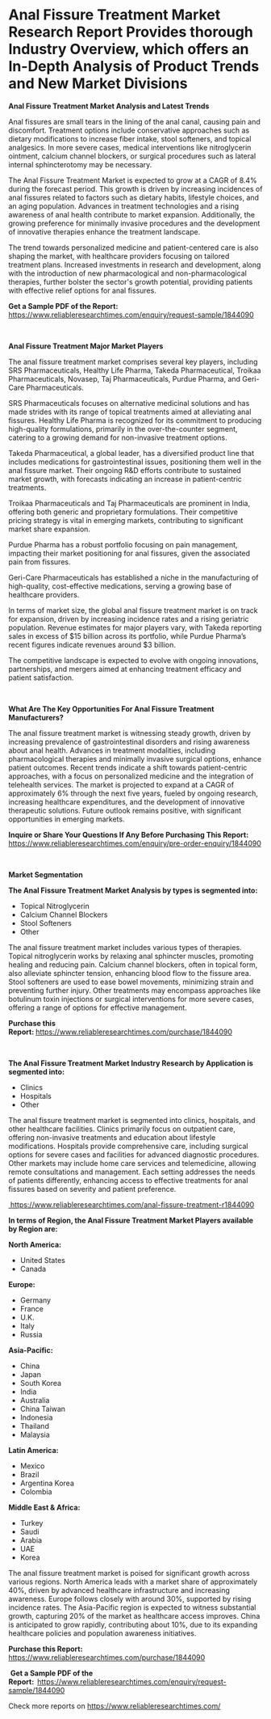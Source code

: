 <p><h1>Anal Fissure Treatment Market Research Report Provides thorough Industry Overview, which offers an In-Depth Analysis of Product Trends and New Market Divisions</h1></p><p><strong>Anal Fissure Treatment Market Analysis and Latest Trends</strong></p>
<p><p>Anal fissures are small tears in the lining of the anal canal, causing pain and discomfort. Treatment options include conservative approaches such as dietary modifications to increase fiber intake, stool softeners, and topical analgesics. In more severe cases, medical interventions like nitroglycerin ointment, calcium channel blockers, or surgical procedures such as lateral internal sphincterotomy may be necessary. </p><p>The Anal Fissure Treatment Market is expected to grow at a CAGR of 8.4% during the forecast period. This growth is driven by increasing incidences of anal fissures related to factors such as dietary habits, lifestyle choices, and an aging population. Advances in treatment technologies and a rising awareness of anal health contribute to market expansion. Additionally, the growing preference for minimally invasive procedures and the development of innovative therapies enhance the treatment landscape. </p><p>The trend towards personalized medicine and patient-centered care is also shaping the market, with healthcare providers focusing on tailored treatment plans. Increased investments in research and development, along with the introduction of new pharmacological and non-pharmacological therapies, further bolster the sector's growth potential, providing patients with effective relief options for anal fissures.</p></p>
<p><strong>Get a Sample PDF of the Report:&nbsp;</strong> <a href="https://www.reliableresearchtimes.com/enquiry/request-sample/1844090?utm_campaign=2459&utm_medium=2&utm_source=Github&utm_content=ia&utm_term=03032025&utm_id=anal-fissure-treatment">https://www.reliableresearchtimes.com/enquiry/request-sample/1844090</a></p>
<p>&nbsp;</p>
<p><strong>Anal Fissure Treatment Major Market Players</strong></p>
<p><p>The anal fissure treatment market comprises several key players, including SRS Pharmaceuticals, Healthy Life Pharma, Takeda Pharmaceutical, Troikaa Pharmaceuticals, Novasep, Taj Pharmaceuticals, Purdue Pharma, and Geri-Care Pharmaceuticals. </p><p>SRS Pharmaceuticals focuses on alternative medicinal solutions and has made strides with its range of topical treatments aimed at alleviating anal fissures. Healthy Life Pharma is recognized for its commitment to producing high-quality formulations, primarily in the over-the-counter segment, catering to a growing demand for non-invasive treatment options.</p><p>Takeda Pharmaceutical, a global leader, has a diversified product line that includes medications for gastrointestinal issues, positioning them well in the anal fissure market. Their ongoing R&D efforts contribute to sustained market growth, with forecasts indicating an increase in patient-centric treatments.</p><p>Troikaa Pharmaceuticals and Taj Pharmaceuticals are prominent in India, offering both generic and proprietary formulations. Their competitive pricing strategy is vital in emerging markets, contributing to significant market share expansion.</p><p>Purdue Pharma has a robust portfolio focusing on pain management, impacting their market positioning for anal fissures, given the associated pain from fissures.</p><p>Geri-Care Pharmaceuticals has established a niche in the manufacturing of high-quality, cost-effective medications, serving a growing base of healthcare providers.</p><p>In terms of market size, the global anal fissure treatment market is on track for expansion, driven by increasing incidence rates and a rising geriatric population. Revenue estimates for major players vary, with Takeda reporting sales in excess of $15 billion across its portfolio, while Purdue Pharma’s recent figures indicate revenues around $3 billion.</p><p>The competitive landscape is expected to evolve with ongoing innovations, partnerships, and mergers aimed at enhancing treatment efficacy and patient satisfaction.</p></p>
<p>&nbsp;</p>
<p><strong>What Are The Key Opportunities For Anal Fissure Treatment Manufacturers?</strong></p>
<p><p>The anal fissure treatment market is witnessing steady growth, driven by increasing prevalence of gastrointestinal disorders and rising awareness about anal health. Advances in treatment modalities, including pharmacological therapies and minimally invasive surgical options, enhance patient outcomes. Recent trends indicate a shift towards patient-centric approaches, with a focus on personalized medicine and the integration of telehealth services. The market is projected to expand at a CAGR of approximately 6% through the next five years, fueled by ongoing research, increasing healthcare expenditures, and the development of innovative therapeutic solutions. Future outlook remains positive, with significant opportunities in emerging markets.</p></p>
<p><strong>Inquire or Share Your Questions If Any Before Purchasing This Report:</strong> <a href="https://www.reliableresearchtimes.com/enquiry/pre-order-enquiry/1844090?utm_campaign=2459&utm_medium=2&utm_source=Github&utm_content=ia&utm_term=03032025&utm_id=anal-fissure-treatment">https://www.reliableresearchtimes.com/enquiry/pre-order-enquiry/1844090</a></p>
<p>&nbsp;</p>
<p><strong>Market Segmentation</strong></p>
<p><strong>The Anal Fissure Treatment Market Analysis by types is segmented into:</strong></p>
<p><ul><li>Topical Nitroglycerin</li><li>Calcium Channel Blockers</li><li>Stool Softeners</li><li>Other</li></ul></p>
<p><p>The anal fissure treatment market includes various types of therapies. Topical nitroglycerin works by relaxing anal sphincter muscles, promoting healing and reducing pain. Calcium channel blockers, often in topical form, also alleviate sphincter tension, enhancing blood flow to the fissure area. Stool softeners are used to ease bowel movements, minimizing strain and preventing further injury. Other treatments may encompass approaches like botulinum toxin injections or surgical interventions for more severe cases, offering a range of options for effective management.</p></p>
<p><strong>Purchase this Report:&nbsp;</strong><a href="https://www.reliableresearchtimes.com/purchase/1844090?utm_campaign=2459&utm_medium=2&utm_source=Github&utm_content=ia&utm_term=03032025&utm_id=anal-fissure-treatment">https://www.reliableresearchtimes.com/purchase/1844090</a></p>
<p>&nbsp;</p>
<p><strong>The Anal Fissure Treatment Market Industry Research by Application is segmented into:</strong></p>
<p><ul><li>Clinics</li><li>Hospitals</li><li>Other</li></ul></p>
<p><p>The anal fissure treatment market is segmented into clinics, hospitals, and other healthcare facilities. Clinics primarily focus on outpatient care, offering non-invasive treatments and education about lifestyle modifications. Hospitals provide comprehensive care, including surgical options for severe cases and facilities for advanced diagnostic procedures. Other markets may include home care services and telemedicine, allowing remote consultations and management. Each setting addresses the needs of patients differently, enhancing access to effective treatments for anal fissures based on severity and patient preference.</p></p>
<p><a href="https://www.reliableresearchtimes.com/anal-fissure-treatment-r1844090?utm_campaign=2459&utm_medium=2&utm_source=Github&utm_content=ia&utm_term=03032025&utm_id=anal-fissure-treatment">&nbsp;https://www.reliableresearchtimes.com/anal-fissure-treatment-r1844090</a></p>
<p><strong>In terms of Region, the Anal Fissure Treatment Market Players available by Region are:</strong></p>
<p>
    <p> <strong> North America: </strong>
        <ul>
            <li>United States</li>
            <li>Canada</li>
        </ul>
        </p> 
    <p> <strong> Europe: </strong>
        <ul>
            <li>Germany</li>
            <li>France</li>
            <li>U.K.</li>
            <li>Italy</li>
            <li>Russia</li>
        </ul>
        </p> 
    <p> <strong> Asia-Pacific: </strong>
        <ul>
            <li>China</li>
            <li>Japan</li>
            <li>South Korea</li>
            <li>India</li>
            <li>Australia</li>
            <li>China Taiwan</li>
            <li>Indonesia</li>
            <li>Thailand</li>
            <li>Malaysia</li>
        </ul>
        </p> 
    <p> <strong> Latin America: </strong>
        <ul>
            <li>Mexico</li>
            <li>Brazil</li>
            <li>Argentina Korea</li>
            <li>Colombia</li>
        </ul>
        </p> 
    <p> <strong> Middle East & Africa: </strong>
        <ul>
            <li>Turkey</li>
            <li>Saudi</li>
            <li>Arabia</li>
            <li>UAE</li>
            <li>Korea</li>
        </ul>
    </p>
    </p>
<p><p>The anal fissure treatment market is poised for significant growth across various regions. North America leads with a market share of approximately 40%, driven by advanced healthcare infrastructure and increasing awareness. Europe follows closely with around 30%, supported by rising incidence rates. The Asia-Pacific region is expected to witness substantial growth, capturing 20% of the market as healthcare access improves. China is anticipated to grow rapidly, contributing about 10%, due to its expanding healthcare policies and population awareness initiatives.</p></p>
<p><strong>Purchase this Report: </strong><a href="https://www.reliableresearchtimes.com/purchase/1844090?utm_campaign=2459&utm_medium=2&utm_source=Github&utm_content=ia&utm_term=03032025&utm_id=anal-fissure-treatment">https://www.reliableresearchtimes.com/purchase/1844090</a></p>
<p>&nbsp;<strong>Get a Sample PDF of the Report:&nbsp;&nbsp;</strong><a href="https://www.reliableresearchtimes.com/enquiry/request-sample/1844090?utm_campaign=2459&utm_medium=2&utm_source=Github&utm_content=ia&utm_term=03032025&utm_id=anal-fissure-treatment">https://www.reliableresearchtimes.com/enquiry/request-sample/1844090</a></p>
<p><strong></strong></p>
<p>Check more reports on <a href="https://www.reliableresearchtimes.com/?utm_campaign=2459&utm_medium=2&utm_source=Github&utm_content=ia&utm_term=03032025&utm_id=anal-fissure-treatment">https://www.reliableresearchtimes.com/</a></p>